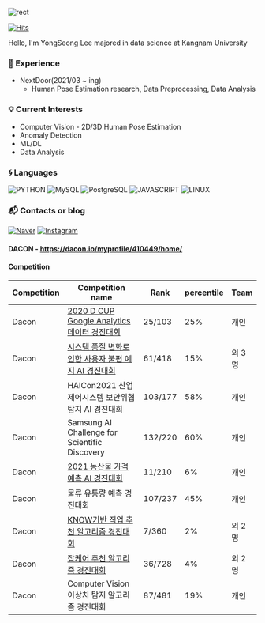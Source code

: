![rect](https://capsule-render.vercel.app/api?type=rect&color=gradient&text=%20%20want%20%20&fontAlign=30&fontSize=30&textBg=true&desc=DataScientist&descAlign=60&descAlignY=50)


[![Hits](https://hits.seeyoufarm.com/api/count/incr/badge.svg?url=https%3A%2F%2Fgithub.com%2FYongSeongLee25&count_bg=%2379C83D&title_bg=%23555555&icon=&icon_color=%23E7E7E7&title=hits&edge_flat=false)](https://hits.seeyoufarm.com)

Hello, I'm YongSeong Lee
majored in data science at Kangnam University

### :wave: Experience
- NextDoor(2021/03 ~ ing)
  - Human Pose Estimation research, Data Preprocessing, Data Analysis

### :bulb: Current Interests
- Computer Vision - 2D/3D Human Pose Estimation
- Anomaly Detection
- ML/DL
- Data Analysis


### :cyclone: Languages
![PYTHON](https://img.shields.io/badge/PYTHON-%E2%98%85%E2%98%85%E2%98%85%E2%98%86%E2%98%86-0696D7?style=plastic&logo=Python&logoColor=white)
![MySQL](https://img.shields.io/badge/MySQL-%E2%98%85%E2%98%85%E2%98%85%E2%98%86%E2%98%86-4479A1?style=plastic&logo=MySQL&logoColor=white)
![PostgreSQL](https://img.shields.io/badge/PostgreSQL-%E2%98%85%E2%98%85%E2%98%85%E2%98%86%E2%98%86-543DE0?style=plastic&logo=PostgreSQL&logoColor=white)
![JAVASCRIPT](https://img.shields.io/badge/JAVASCRIPT-%E2%98%85%E2%98%85%E2%98%85%E2%98%86%E2%98%86-F7DF1E?style=plastic&logo=JavaScript&logoColor=white)
![LINUX](https://img.shields.io/badge/Linux-%E2%98%85%E2%98%85%E2%98%85%E2%98%86%E2%98%86-FCC6247?style=plastic&logo=Linux&logoColor=white)

### :mailbox_with_mail: Contacts or blog

[![Naver](https://img.shields.io/badge/Naver-03C75A?style=flat-square&logo=Naver&logoColor=white&link=mailto:leeyongseong1996@naver.com)](mailto:leeyongseong1996@naver.com)
[![Instagram](https://img.shields.io/badge/Instagram-E4405F?style=flat-square&logo=Instagram&logoColor=white&link=https://www.instagram.com/id_castle_list/?hl=ko)](https://www.instagram.com/id_castle_list/?hl=ko)

#### DACON - https://dacon.io/myprofile/410449/home/

#### Competition
  |Competition|Competition name|Rank|percentile|Team|
  |---|------|----|----|----|
  |Dacon|[2020 D CUP Google Analytics 데이터 경진대회](https://github.com/deeprine/DACON_daconcup)|25/103|25%|개인|
  |Dacon|[시스템 품질 변화로 인한 사용자 불편 예지 AI 경진대회](https://github.com/deeprine/DACON_LG)|61/418|15%|외 3명|
  |Dacon|HAICon2021 산업제어시스템 보안위협 탐지 AI 경진대회|103/177|58%|개인|
  |Dacon|Samsung AI Challenge for Scientific Discovery|132/220|60%|개인|
  |Dacon|[2021 농산물 가격예측 AI 경진대회](https://github.com/deeprine/DACON_agricultural_products)|11/210|6%|개인|
  |Dacon|물류 유통량 예측 경진대회|107/237|45%|개인|
  |Dacon|[KNOW기반 직업 추천 알고리즘 경진대회](https://github.com/deeprine/DACON_KNOW-based-job-recommendation)|7/360|2%|외 2명|
  |Dacon|[잡케어 추천 알고리즘 경진대회](https://github.com/deeprine/DACON_JopCare)|36/728|4%|외 2명|
  |Dacon|Computer Vision 이상치 탐지 알고리즘 경진대회|87/481|19%|개인|
